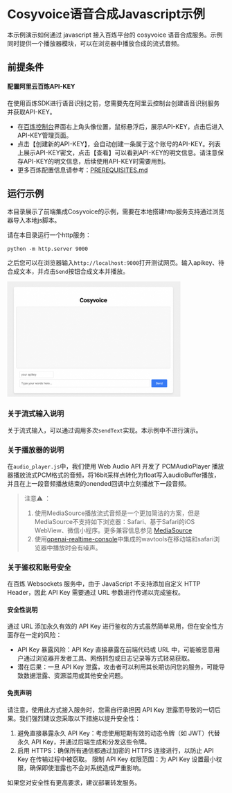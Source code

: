 # Cosyvoice语音合成Javascript示例
本示例演示如何通过 javascript 接入百炼平台的 cosyvoice 语音合成服务。示例同时提供一个播放器模块，可以在浏览器中播放合成的流式音频。

## 前提条件

#### 配置阿里云百炼API-KEY
在使用百炼SDK进行语音识别之前，您需要先在阿里云控制台创建语音识别服务并获取API-KEY。
- 在[百炼控制台](https://bailian.console.aliyun.com/)界面右上角头像位置，鼠标悬浮后，展示API-KEY，点击后进入API-KEY管理页面。
- 点击【创建新的API-KEY】，会自动创建一条属于这个账号的API-KEY。列表上展示API-KEY密文，点击【查看】可以看到API-KEY的明文信息。请注意保存API-KEY的明文信息，后续使用API-KEY时需要用到。
- 更多百炼配置信息请参考：[PREREQUISITES.md](../../../../PREREQUISITES.md)

## 运行示例

本目录展示了前端集成Cosyvoice的示例，需要在本地搭建http服务支持通过浏览器导入本地js脚本。

请在本目录运行一个http服务：
```
python -m http.server 9000
```

之后您可以在浏览器输入`http://localhost:9000`打开测试网页。输入apikey、待合成文本，并点击`Send`按钮合成文本并播放。

<img src="../../../docs/image/js-cosyvoice.png" width="400"/>

### 关于流式输入说明

关于流式输入，可以通过调用多次`sendText`实现。本示例中不进行演示。

### 关于播放器的说明

在`audio_player.js`中，我们使用 Web Audio API 开发了 PCMAudioPlayer 播放器播放流式PCM格式的音频，将16bit采样点转化为float写入audioBuffer播放，并且在上一段音频播放结束的onended回调中立刻播放下一段音频。
>注意⚠️ ：
>1. 使用MediaSource播放流式音频是一个更加简洁的方案，但是MediaSource不支持如下浏览器：Safari、基于Safari的iOS WebView、微信小程序。更多兼容信息参见 [MediaSource](https://developer.mozilla.org/zh-CN/docs/Web/API/MediaSource)
>2. 使用[openai-realtime-console](https://github.com/openai/openai-realtime-console/tree/websockets)中集成的wavtools在移动端和safari浏览器中播放时会有噪声。

### 关于鉴权和账号安全

在百炼 Websockets 服务中，由于 JavaScript 不支持添加自定义 HTTP Header，因此 API Key 需要通过 URL 参数进行传递以完成鉴权。

#### 安全性说明

通过 URL 添加永久有效的 API Key 进行鉴权的方式虽然简单易用，但在安全性方面存在一定的风险：
- API Key 暴露风险：API Key 直接暴露在前端代码或 URL 中，可能被恶意用户通过浏览器开发者工具、网络抓包或日志记录等方式轻易获取。
- 潜在后果：一旦 API Key 泄露，攻击者可以利用其长期访问您的服务，可能导致数据泄露、资源滥用或其他安全问题。

#### 免责声明
请注意，使用此方式接入服务时，您需自行承担因 API Key 泄露而导致的一切后果。我们强烈建议您采取以下措施以提升安全性：

1. 避免直接暴露永久 API Key：考虑使用短期有效的动态令牌（如 JWT）代替永久 API Key，并通过后端生成和分发这些令牌。
2. 启用 HTTPS：确保所有通信都通过加密的 HTTPS 连接进行，以防止 API Key 在传输过程中被窃取。
限制 API Key 权限范围：为 API Key 设置最小权限，确保即使泄露也不会对系统造成严重影响。


如果您对安全性有更高要求，建议部署转发服务。